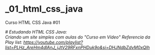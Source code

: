 # _01_html_css_java
 Curso HTML CSS Java #01

_# Estudando HTML CSS Java: <br>
 Criando um site simples com aulas do "Curso em Vídeo"
 Referencia da Play list: https://youtube.com/playlist?list=PLHz_AreHm4dlAnJ_jJtV29RFxnPHDuk9o&si=DHJNdbZdvM0xQlh_

